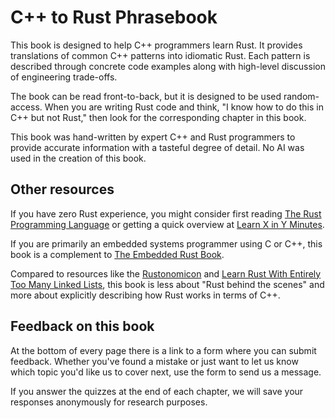 # C++ to Rust Phrasebook

This book is designed to help C++ programmers learn Rust. It provides translations of common C++ patterns into idiomatic Rust. Each pattern is described through concrete code examples along with high-level discussion of engineering trade-offs.

The book can be read front-to-back, but it is designed to be used random-access. 
When you are writing Rust code and think, "I know how to do this in C++ but not Rust," then
look for the corresponding chapter in this book.

This book was hand-written by expert C++ and Rust programmers to provide accurate information with a tasteful degree of detail. No AI was used in the creation of this book.

## Other resources

If you have zero Rust experience, you might consider first reading [The Rust Programming
Language](https://rust-book.cs.brown.edu/) or getting a quick overview at [Learn X in Y Minutes](https://learnxinyminutes.com/rust/).

If you are primarily an embedded systems programmer using C or C++, this book is
a complement to [The Embedded Rust Book](https://docs.rust-embedded.org/book/).

Compared to resources like the [Rustonomicon](https://doc.rust-lang.org/nomicon/) and [Learn Rust With Entirely Too Many Linked Lists](https://rust-unofficial.github.io/too-many-lists/), this book is less about "Rust behind the scenes" and more about explicitly describing how Rust works in terms of C++.

## Feedback on this book

At the bottom of every page there is a link
to a form where you can submit feedback. Whether you've found a mistake or just
want to let us know which topic you'd like us to cover next, use the form to
send us a message.

If you answer the quizzes at the end of each chapter, we will save your
responses anonymously for research purposes.
